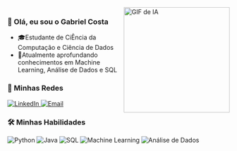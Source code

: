 <img align="right" width="240" src="https://media.tenor.com/7rp7aAKf52cAAAAj/ai-grok.gif" alt="GIF de IA" />

### 👋 Olá, eu sou o Gabriel Costa

<p>
  <ul>
    <li>🎓Estudante de CiÊncia da Computação e Ciência de Dados</li>
    <li>🚀Atualmente aprofundando conhecimentos em Machine Learning, Análise de Dados e SQL</li>
  </ul>
</p>


### 🔗 Minhas Redes


  <a href="https://www.linkedin.com/in/jo%C3%A3o-gabriel-5b52a035a?utm_source=share&utm_campaign=share_via&utm_content=profile&utm_medium=android_app" target="_blank">
    <img src="https://img.shields.io/badge/-LinkedIn-blue?style=for-the-badge&logo=linkedin&logoColor=white" alt="LinkedIn" />
  </a>
  
  <a href="mailto:ccgabrielcostta@gmail.com">
    <img src="https://img.shields.io/badge/-Email-red?style=for-the-badge&logo=gmail&logoColor=white" alt="Email" />
  </a>
  

### 🛠️ Minhas Habilidades

<p>
  <img src="https://img.shields.io/badge/Python-3670A0?style=for-the-badge&logo=python&logoColor=ffdd54" alt="Python" />
  <img src="https://img.shields.io/badge/Java-ED8B00?style=for-the-badge&logo=java&logoColor=white" alt="Java" />
  <img src="https://img.shields.io/badge/SQL-000000?style=for-the-badge&logo=mysql&logoColor=white" alt="SQL" />
  <img src="https://img.shields.io/badge/Machine%20Learning-FF6600?style=for-the-badge&logo=tensorflow&logoColor=white" alt="Machine Learning" />
  <img src="https://img.shields.io/badge/Data%20Analysis-2A6278?style=for-the-badge&logo=databricks&logoColor=white" alt="Análise de Dados" />
  
</p>
